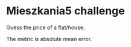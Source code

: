 Mieszkania5 challenge
=====================

Guess the price of a flat/house.

The metric is absolute mean error.
